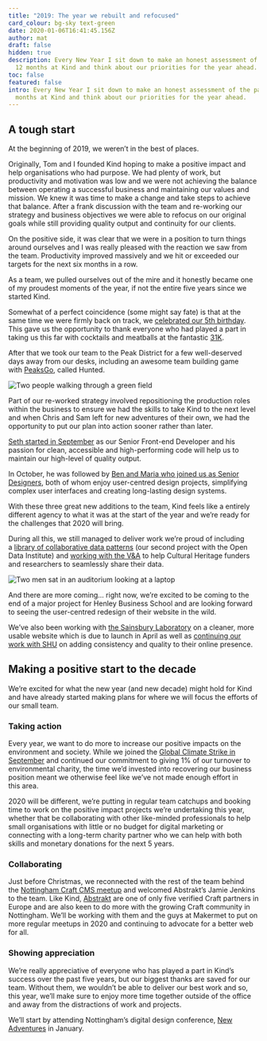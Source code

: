 ```yaml
---
title: "2019: The year we rebuilt and refocused"
card_colour: bg-sky text-green
date: 2020-01-06T16:41:45.156Z
author: mat
draft: false
hidden: true
description: Every New Year I sit down to make an honest assessment of the past
  12 months at Kind and think about our priorities for the year ahead.
toc: false
featured: false
intro: Every New Year I sit down to make an honest assessment of the past 12
  months at Kind and think about our priorities for the year ahead.
---
```

## A tough start

At the beginning of 2019, we weren’t in the best of places.

Originally, Tom and I founded Kind hoping to make a positive impact and help organisations who had purpose. We had plenty of work, but productivity and motivation was low and we were not achieving the balance between operating a successful business and maintaining our values and mission. We knew it was time to make a change and take steps to achieve that balance. After a frank discussion with the team and re-working our strategy and business objectives we were able to refocus on our original goals while still providing quality output and continuity for our clients.

On the positive side, it was clear that we were in a position to turn things around ourselves and I was really pleased with the reaction we saw from the team. Productivity improved massively and we hit or exceeded our targets for the next six months in a row.

As a team, we pulled ourselves out of the mire and it honestly became one of my proudest moments of the year, if not the entire five years since we started Kind.

Somewhat of a perfect coincidence (some might say fate) is that at the same time we were firmly back on track, we [celebrated our 5th birthday](https://madebykind.com/blog/how_we_celebrated_turning_5). This gave us the opportunity to thank everyone who had played a part in taking us this far with cocktails and meatballs at the fantastic [31K](https://bar31k.com/).

After that we took our team to the Peak District for a few well-deserved days away from our desks, including an awesome team building game with [PeaksGo](https://www.peaksgo.com/), called Hunted.

![Two people walking through a green field](images/img_4728.jpg)

Part of our re-worked strategy involved repositioning the production roles within the business to ensure we had the skills to take Kind to the next level and when Chris and Sam left for new adventures of their own, we had the opportunity to put our plan into action sooner rather than later.

[Seth started in September](https://madebykind.com/blog/welcome-seth) as our Senior Front-end Developer and his passion for clean, accessible and high-performing code will help us to maintain our high-level of quality output.

In October, he was followed by [Ben and Maria who joined us as Senior Designers](https://madebykind.com/blog/meet-maria-and-ben), both of whom enjoy user-centred design projects, simplifying complex user interfaces and creating long-lasting design systems.

With these three great new additions to the team, Kind feels like a entirely different agency to what it was at the start of the year and we’re ready for the challenges that 2020 will bring.

During all this, we still managed to deliver work we’re proud of including a [library of collaborative data patterns](https://collaborative-data.theodi.org/) (our second project with the Open Data Institute) and [working with the V&A](https://madebykind.com/case-studies/v-a) to help Cultural Heritage funders and researchers to seamlessly share their data.

![Two men sat in an auditorium looking at a laptop](images/img_4858.jpeg)

And there are more coming… right now, we’re excited to be coming to the end of a major project for Henley Business School and are looking forward to seeing the user-centred redesign of their website in the wild.

We’ve also been working with [the Sainsbury Laboratory](https://madebykind.com/blog/kind-appointed-by-the-sainsbury-laboratory) on a cleaner, more usable website which is due to launch in April as well as [continuing our work with SHU](https://madebykind.com/thinking/design-system-learnings-1-year-on) on adding consistency and quality to their online presence.

## Making a positive start to the decade

We’re excited for what the new year (and new decade) might hold for Kind and have already started making plans for where we will focus the efforts of our small team.

### Taking action

Every year, we want to do more to increase our positive impacts on the environment and society. While we joined the [Global Climate Strike in September](https://madebykind.com/blog/global-climate-strike-20th-september-2019) and continued our commitment to giving 1% of our turnover to environmental charity, the time we’d invested into recovering our business position meant we otherwise feel like we’ve not made enough effort in this area. 

2020 will be different, we’re putting in regular team catchups and booking time to work on the positive impact projects we’re undertaking this year, whether that be collaborating with other like-minded professionals to help small organisations with little or no budget for digital marketing or connecting with a long-term charity partner who we can help with both skills and monetary donations for the next 5 years. 

### Collaborating

Just before Christmas, we reconnected with the rest of the team behind the [Nottingham Craft CMS meetup](http://craftinnotts.com/) and welcomed Abstrakt’s Jamie Jenkins to the team. Like Kind, [Abstrakt](https://weareabstrakt.com/) are one of only five verified Craft partners in Europe and are also keen to do more with the growing Craft community in Nottingham. We’ll be working with them and the guys at Makermet to put on more regular meetups in 2020 and continuing to advocate for a better web for all.

### Showing appreciation

We’re really appreciative of everyone who has played a part in Kind’s success over the past five years, but our biggest thanks are saved for our team. Without them, we wouldn’t be able to deliver our best work and so, this year, we’ll make sure to enjoy more time together outside of the office and away from the distractions of work and projects. 

We’ll start by attending Nottingham’s digital design conference, [New Adventures](https://newadventuresconf.com/) in January.
